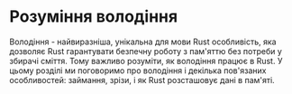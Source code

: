 # Розуміння володіння

Володіння - найвиразніша, унікальна для мови Rust особливість, яка дозволяє Rust
гарантувати безпечну роботу з пам'яттю без потреби у збирачі сміття. Тому 
важливо розуміти, як володіння працює в Rust. У цьому розділі ми поговоримо про
володіння і декілька пов'язаних особливостей: займання, зрізи, і як Rust 
розсташовує дані в пам'яті.